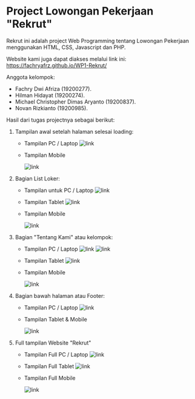 # Project Lowongan Pekerjaan "Rekrut"

Rekrut ini adalah project Web Programming tentang Lowongan Pekerjaan menggunakan HTML, CSS, Javascript dan PHP.

Website kami juga dapat diakses melalui link ini:
https://fachryafrz.github.io/WP1-Rekrut/

Anggota kelompok:

- Fachry Dwi Afriza (19200277).
- Hilman Hidayat (19200274).
- Michael Christopher Dimas Aryanto (19200837).
- Novan Rizkianto (19200985).

Hasil dari tugas projectnya sebagai berikut:

1. Tampilan awal setelah halaman selesai loading:

   - Tampilan PC / Laptop
     ![link](ss-code/2Home/5.png)

   - Tampilan Mobile

     ![link](ss-code/2Home/6.png)

2. Bagian List Loker:

   - Tampilan untuk PC / Laptop
     ![link](ss-code/3LokerList/5.png)

   - Tampilan Tablet
     ![link](ss-code/3LokerList/6.png)
   - Tampilan Mobile

     ![link](ss-code/3LokerList/7.png)

3. Bagian "Tentang Kami" atau kelompok:

   - Tampilan PC / Laptop
     ![link](ss-code/4TentangKami/5.png)
     ![link](ss-code/4TentangKami/6.png)

   - Tampilan Tablet
     ![link](ss-code/4TentangKami/7.png)

   - Tampilan Mobile

     ![link](ss-code/4TentangKami/8.png)

4. Bagian bawah halaman atau Footer:

   - Tampilan PC / Laptop
     ![link](ss-code/6Footer/5.png)

   - Tampilan Tablet & Mobile

     ![link](ss-code/6Footer/6.png)

5. Full tampilan Website "Rekrut"

   - Tampilan Full PC / Laptop
     ![link](ss-code/7ssFullPage/1.png)

   - Tampilan Full Tablet
     ![link](ss-code/7ssFullPage/2.png)

   - Tampilan Full Mobile

     ![link](ss-code/7ssFullPage/3.png)
